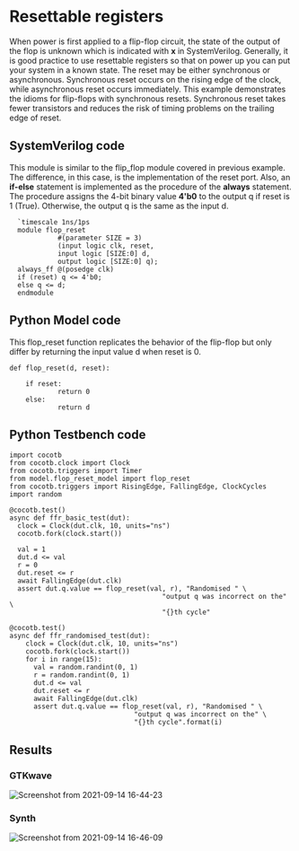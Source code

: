 # Resettable registers
When power is first applied to a flip-flop circuit, the state of the output of the flop 
is unknown which is indicated with **x** in SystemVerilog. Generally, it is good practice 
to use resettable registers so that on power up you can put your system in a known state. 
The reset may be either synchronous or asynchronous. Synchronous reset occurs on the rising
edge of the clock, while asynchronous reset occurs immediately. This example demonstrates 
the idioms for flip-flops with synchronous resets. Synchronous reset takes fewer transistors 
and reduces the risk of timing problems on the trailing edge of reset.

## SystemVerilog code

This module is similar to the flip_flop module covered in previous example. The difference, 
in this case, is the implementation of the reset port. Also, an **if-else** statement is implemented 
as the procedure of the **always** statement. The procedure assigns the 4-bit binary value **4'b0** to 
the output q if reset is 1 (True). Otherwise, the output q is the same as the input d.

      `timescale 1ns/1ps
      module flop_reset
                #(parameter SIZE = 3)
                (input logic clk, reset,
                input logic [SIZE:0] d,
                output logic [SIZE:0] q);
      always_ff @(posedge clk)
      if (reset) q <= 4'b0;
      else q <= d;
      endmodule
      
## Python Model code

This flop_reset function replicates the behavior of the flip-flop but only differ by 
returning the input value d when reset is 0.


    def flop_reset(d, reset):
    
        if reset: 
    		    return 0
        else:
    		    return d

## Python Testbench code

    import cocotb
    from cocotb.clock import Clock
    from cocotb.triggers import Timer
    from model.flop_reset_model import flop_reset
    from cocotb.triggers import RisingEdge, FallingEdge, ClockCycles
    import random

    @cocotb.test()
    async def ffr_basic_test(dut):
      clock = Clock(dut.clk, 10, units="ns")
      cocotb.fork(clock.start())

      val = 1
      dut.d <= val
      r = 0
      dut.reset <= r
      await FallingEdge(dut.clk)
      assert dut.q.value == flop_reset(val, r), "Randomised " \
                                          "output q was incorrect on the" \
                                          "{}th cycle"

    @cocotb.test()
    async def ffr_randomised_test(dut):
        clock = Clock(dut.clk, 10, units="ns")
        cocotb.fork(clock.start())
        for i in range(15):
          val = random.randint(0, 1)
          r = random.randint(0, 1)
          dut.d <= val
          dut.reset <= r
          await FallingEdge(dut.clk)
          assert dut.q.value == flop_reset(val, r), "Randomised " \
                                   "output q was incorrect on the" \
                                   "{}th cycle".format(i)
   
## Results

### GTKwave
![Screenshot from 2021-09-14 16-44-23](https://user-images.githubusercontent.com/88589656/133292035-6fa384fc-cdd4-4846-b3ca-21fc7ba08972.png)
### Synth
![Screenshot from 2021-09-14 16-46-09](https://user-images.githubusercontent.com/88589656/133292034-5947f494-ee13-46f9-b6c7-8e9d772169e4.png)




